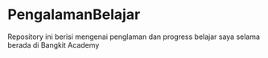 # PengalamanBelajar
Repository ini berisi mengenai penglaman dan progress belajar saya selama berada di Bangkit Academy 
